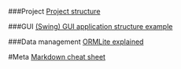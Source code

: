 ###Project
[Project structure](http://stackoverflow.com/questions/1953048/java-project-structure-explained-for-newbies?answertab=votes#tab-top)

###GUI
[(Swing) GUI application structure example](http://best-practice-software-engineering.ifs.tuwien.ac.at/basic/arch-basic.html)

###Data management
[ORMLite explained](http://ormlite.com/javadoc/ormlite-core/doc-files/ormlite_1.html#Getting-Started)

#Meta
[Markdown cheat sheet](https://github.com/adam-p/markdown-here/wiki/Markdown-Cheatsheet)

